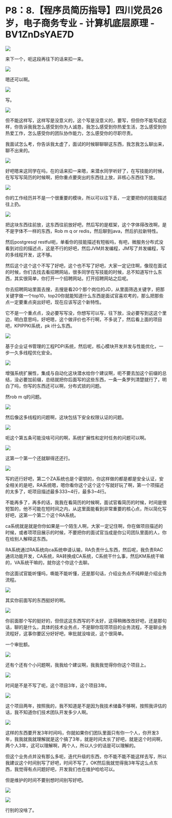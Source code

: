 # P8：8.【程序员简历指导】四川党员26岁，电子商务专业 - 计算机底层原理 - BV1ZnDsYAE7D

![](img/a2c07f239d8c42f24f997679491ea858_0.png)

来下一个，呃这段再往下的话来扣一来。

![](img/a2c07f239d8c42f24f997679491ea858_2.png)

嗯还可以啊。

![](img/a2c07f239d8c42f24f997679491ea858_4.png)

写。

![](img/a2c07f239d8c42f24f997679491ea858_6.png)

但不能这样写，这样写是没意义的，这个写是没意义的，要写，但但你不能写成这样，你告诉我我怎么感受到你为人诚恳，我怎么感受到你热爱生活，怎么感受到你热爱工作，怎么感受你的团队协作能力，怎么感受你的尽职尽责。

我面试怎么考，你告诉我太虚了，面试的时候聊聊聊这东西，我怎我怎么聊出来，聊不出来的。

![](img/a2c07f239d8c42f24f997679491ea858_8.png)

好吧嗯来这同学在吗，在的话来扣一来嗯，来潜水同学听好了，在写技能的时候，在写写写简历的时候啊，把你重点要突出的东西往上放，非核心东西往下放。



![](img/a2c07f239d8c42f24f997679491ea858_10.png)

你的工作经历并不是一个很重要的模块，所以可以往下丢，一定要把你的技能描述往上扔。

![](img/a2c07f239d8c42f24f997679491ea858_12.png)

把这块东西往前放，这东西往前放好吧，然后写的是框架，这个字体得改改啊，是不是字体不一样的东西，Rob m q or redis，然后聊到java，然后扒拉新特性。

然后postgresql restful呃，单看你的技能描述有短板吗，有吧，微服务分布式没看到对应的描述点，这是不行的好吧，然后JVM并发编程，JM写了并发编程，写的多线程开发，这不够。

然后这个这个这个不写了好吧，这个也不写了好吧，大家一定记住啊，像现在面试的时候，你们去找去看招聘网站，很多同学在写技能的时候，总不知道写什么东西，其实很简单，你打开一个招聘网站，打开招聘网站之后呢。

你去招聘网站里面去搜，去搜是看20个那个岗位的JD，从里面筛选关键字，把那关键字做一个top10，top20你就能知道什么东西是面试官喜欢考的，那么把那些点一定要重点突出好吧，现在应该写这个新特性。

它不是一个重点点，没必要写写没，你想写可以写，往下放，没必要写到这这个里边，明白意思吗，好吧嗯，这个做评价也不行啊，不多说了，然后看上面的项目吧，KPIPPKI系统，pk i什么东西。



![](img/a2c07f239d8c42f24f997679491ea858_14.png)

基于企业证书管理的工程PDPI系统，然后呢，核心模块开发并发与性能优化，一步一久多线程优化安全。

![](img/a2c07f239d8c42f24f997679491ea858_16.png)

增强系统扩展性，集成与自动化这块潜水给你个建议啊，呃不要去加这个前缀的总结，没必要加前缀，总结就把你后面写的这些东西，一条一条罗列清楚就行了，明白了吗，你写的东西还可以啊，分布式锁的问题。

然rob m q的问题。

![](img/a2c07f239d8c42f24f997679491ea858_18.png)

然后像这多线程的问题啊，这块包括下安全权限认证的问题。

![](img/a2c07f239d8c42f24f997679491ea858_20.png)

呃这个第五条可能没啥可问的啊，系统扩展性和定时任务的问题可以啊。

![](img/a2c07f239d8c42f24f997679491ea858_22.png)

这第一个第一个还就聊得还还行。

![](img/a2c07f239d8c42f24f997679491ea858_24.png)

写的还行好吧，第二个ZA系统也是个密钥的，你这样做的都是都是安全认证，安全相关的是吧，RA系统嗯，嗯你看你这个这个这个写就好玩了啊，第一个项描述的太多了，呃项目描述最多333~4行，最多3~4行。

不能再多了，再多的话，我我在看简历的时候啊，面试官看简历的时候，时间是很短暂的，他不可能在短时间之内，从这里面能看到非常重要的核心点，所以简化写好吧，这第一个第二个这个RA系统。

ca系统就是就是你你如果是一个陌生人啊，大家一定记住啊，你在做项目描述的时候，或者项项目展示的时候，不要把你的面试官当成是你公司团队里面的人，你在给别人解释这东西。

RA系统通过RA系统向ca系统申请认输，RA负责什么东西，然后呢，我负责RAC通讯功能开发，CA系统，RA转换成CA系统，C系统干什么事，然后KM系统干嘛的，VA系统干嘛的，就你这个你这个去聊。

你这面试官能听懂吗，嘶能不能听懂，还是那句话，介绍业务点不纯粹是介绍业务流程。

![](img/a2c07f239d8c42f24f997679491ea858_26.png)

其实你前面写的东西挺好的啊。

![](img/a2c07f239d8c42f24f997679491ea858_28.png)

你前面那个写的挺好的，但但这这东西写的不太好，这得稍微改改好吧，还是那句话，聊的是什么，具体的技术业务点，不是聊你现项项目的业务流程，不是聊业务流程好，这事你要区分好好吧，审批就没啥说，这个很简单。

一个审批额。

![](img/a2c07f239d8c42f24f997679491ea858_30.png)

还有个还有个小问题啊，我我给个建议啊，我我我觉得你你这个项目上。

![](img/a2c07f239d8c42f24f997679491ea858_32.png)

时间是不是不写了呃，这个项目3年，这个项目3年。

![](img/a2c07f239d8c42f24f997679491ea858_34.png)

这个项目两年，按照我的，我不知道是不是因为我技术储备不够啊，按照我评估的话，我不知道你们技术团队开发多少人啊。



![](img/a2c07f239d8c42f24f997679491ea858_36.png)

这样的东西要开发3年时间吗，你就如果你们团队里面只有你一个人，你开发3年，我我就我就理解就是这个搞了3年，就是时间太长了好吧，就是这个时间啊，两个人3年，这可以理解啊，两个人，所以人少的话是可以理解的。

但这个业务点并没有那么多呃，迭代升级的东西，你不能不能不能这样去写，所以我建议这个时间别写了好吧，时间不写了，OK然后我就觉得我3年写这么点东西，我觉得有点问题好吧，开发我们也在维护哈哈可以。

但是维护的时间不要别想时间别写好吧。

![](img/a2c07f239d8c42f24f997679491ea858_38.png)

![](img/a2c07f239d8c42f24f997679491ea858_39.png)

行别的没啥了。